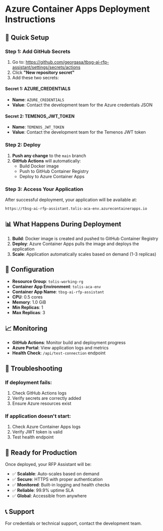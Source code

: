 # Azure Container Apps Deployment Instructions

## 🚀 **Quick Setup**

### **Step 1: Add GitHub Secrets**

1. Go to: https://github.com/georgasa/tbsg-ai-rfp-assistant/settings/secrets/actions
2. Click **"New repository secret"**
3. Add these two secrets:

#### **Secret 1: AZURE_CREDENTIALS**
- **Name**: `AZURE_CREDENTIALS`
- **Value**: Contact the development team for the Azure credentials JSON

#### **Secret 2: TEMENOS_JWT_TOKEN**
- **Name**: `TEMENOS_JWT_TOKEN`
- **Value**: Contact the development team for the Temenos JWT token

### **Step 2: Deploy**

1. **Push any change** to the `main` branch
2. **GitHub Actions** will automatically:
   - Build Docker image
   - Push to GitHub Container Registry
   - Deploy to Azure Container Apps

### **Step 3: Access Your Application**

After successful deployment, your application will be available at:
```
https://tbsg-ai-rfp-assistant.tolis-aca-env.azurecontainerapps.io
```

## 📊 **What Happens During Deployment**

1. **Build**: Docker image is created and pushed to GitHub Container Registry
2. **Deploy**: Azure Container Apps pulls the image and deploys the application
3. **Scale**: Application automatically scales based on demand (1-3 replicas)

## 🔧 **Configuration**

- **Resource Group**: `tolis-working-rg`
- **Container App Environment**: `tolis-aca-env`
- **Container App Name**: `tbsg-ai-rfp-assistant`
- **CPU**: 0.5 cores
- **Memory**: 1.0 GiB
- **Min Replicas**: 1
- **Max Replicas**: 3

## 📈 **Monitoring**

- **GitHub Actions**: Monitor build and deployment progress
- **Azure Portal**: View application logs and metrics
- **Health Check**: `/api/test-connection` endpoint

## 🚨 **Troubleshooting**

### If deployment fails:
1. Check GitHub Actions logs
2. Verify secrets are correctly added
3. Ensure Azure resources exist

### If application doesn't start:
1. Check Azure Container Apps logs
2. Verify JWT token is valid
3. Test health endpoint

## 🎯 **Ready for Production**

Once deployed, your RFP Assistant will be:
- ✅ **Scalable**: Auto-scales based on demand
- ✅ **Secure**: HTTPS with proper authentication
- ✅ **Monitored**: Built-in logging and health checks
- ✅ **Reliable**: 99.9% uptime SLA
- ✅ **Global**: Accessible from anywhere

## 📞 **Support**

For credentials or technical support, contact the development team.
